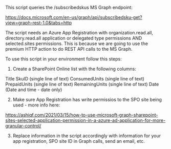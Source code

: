 This script queries the /subscribedskus MS Graph endpoint:

https://docs.microsoft.com/en-us/graph/api/subscribedsku-get?view=graph-rest-1.0&tabs=http

The script needs an Azure App Registration with organization.read.all, directory.read.all application or delegated type permissions AND selected.sites permissions. This is because we are going to use the premium HTTP action to do REST API calls to the MS Graph.

To use this script in your environment follow this steps:

1. Create a SharePoint Online list with the following columns:

Title
SkuID (single line of text)
ConsumedUnits (single line of text)
PrepaidUnits (single line of text)
RemainingUnits (single line of text)
Date (Date and time - date only)

2. Make sure App Registration has write permissios to the SPO site being used - more info here:

https://ashiqf.com/2021/03/15/how-to-use-microsoft-graph-sharepoint-sites-selected-application-permission-in-a-azure-ad-application-for-more-granular-control/

3. Replace information in the script accordingly with information for your app registration, SPO site ID in Graph calls, send an email, etc.
